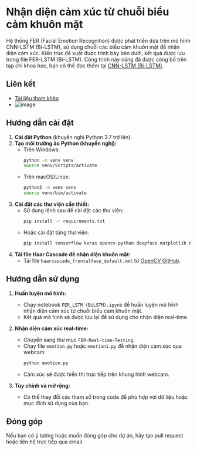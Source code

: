 # Nhận diện cảm xúc từ chuỗi biểu cảm khuôn mặt

Hệ thống FER (Facial Emotion Recognition) được phát triển dựa trên mô hình CNN-LSTM (Bi-LSTM), sử dụng chuỗi các biểu cảm khuôn mặt để nhận diện cảm xúc. Kiến trúc đề xuất được trình bày bên dưới, kết quả được lưu trong file FER-LSTM (Bi-LSTM). Công trình này cũng đã được công bố trên tạp chí khoa học, bạn có thể đọc thêm tại [CNN-LSTM (Bi-LSTM)](https://github.com/Mohana-Murugan/FER-CNN-LSTM/blob/main/CNN-LSTM.pdf).

## Liên kết
- [Tài liệu tham khảo](www.google.com)
- ![image](https://github.com/Mohana-Murugan/FER-CNN-LSTM/blob/main/Images/CNN-LSTM(Bi-LSTM).png)

## Hướng dẫn cài đặt

1. **Cài đặt Python** (khuyến nghị Python 3.7 trở lên).
2. **Tạo môi trường ảo Python (khuyến nghị):**
   - Trên Windows:
     ```bash
     python -m venv venv
     source venv/Scripts/activate
     ```
   - Trên macOS/Linux:
     ```bash
     python3 -m venv venv
     source venv/bin/activate
     ```
3. **Cài đặt các thư viện cần thiết:**
   - Sử dụng lệnh sau để cài đặt các thư viện:
     ```bash
     pip install -r requirements.txt
     ```
   - Hoặc cài đặt từng thư viện:
     ```bash
     pip install tensorflow keras opencv-python deepface matplotlib numpy
     ```
4. **Tải file Haar Cascade để nhận diện khuôn mặt:**
   - Tải file `haarcascade_frontalface_default.xml` từ [OpenCV GitHub](https://github.com/opencv/opencv/tree/master/data/haarcascades).

## Hướng dẫn sử dụng

1. **Huấn luyện mô hình:**
   - Chạy notebook `FER_LSTM (BiLSTM).ipynb` để huấn luyện mô hình nhận diện cảm xúc từ chuỗi biểu cảm khuôn mặt.
   - Kết quả mô hình sẽ được lưu lại để sử dụng cho nhận diện real-time.

2. **Nhận diện cảm xúc real-time:**
   - Chuyển sang thư mục `FER-Real-time-Testing`.
   - Chạy file `emotion.py` hoặc `emotion1.py` để nhận diện cảm xúc qua webcam:
     ```bash
     python emotion.py
     ```
   - Cảm xúc sẽ được hiển thị trực tiếp trên khung hình webcam.

3. **Tùy chỉnh và mở rộng:**
   - Có thể thay đổi các tham số trong code để phù hợp với dữ liệu hoặc mục đích sử dụng của bạn.

## Đóng góp
Nếu bạn có ý tưởng hoặc muốn đóng góp cho dự án, hãy tạo pull request hoặc liên hệ trực tiếp qua email.


